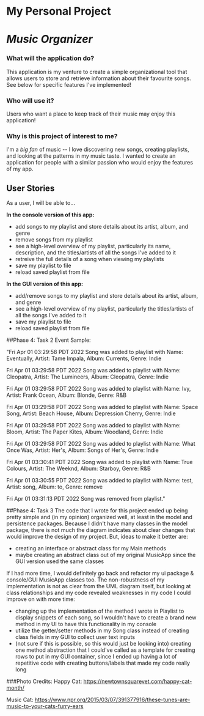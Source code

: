 # My Personal Project

# *Music Organizer*

### What will the application do?
This application is my venture to create a simple organizational tool that allows users to store and retrieve 
information about their favourite songs. See below for specific features I've implemented!

### Who will use it?
Users who want a place to keep track of their music may enjoy this application!

### Why is this project of interest to me?
I'm a *big fan* of music -- I love discovering new songs, creating playlists, and looking at the patterns in my music 
taste. I wanted to create an application for people with a similar passion who would enjoy the features of my app.

## User Stories
As a user, I will be able to...

**In the console version of this app:**
* add songs to my playlist and store details about its artist, 
album, and genre
* remove songs from my playlist
* see a high-level overview of my playlist, particularly its name, 
description, and the titles/artists of all the songs I've added to it
* retreive the full details of a song when viewing my playlists
* save my playlist to file
* reload saved playlist from file

**In the GUI version of this app:**
* add/remove songs to my playlist and store details about its artist,
  album, and genre
* see a high-level overview of my playlist, particularly
  the titles/artists of all the songs I've added to it
* save my playlist to file
* reload saved playlist from file

##Phase 4: Task 2
Event Sample:

"Fri Apr 01 03:29:58 PDT 2022
Song was added to playlist with Name: Eventually, Artist: Tame Impala, Album: Currents, Genre: Indie

Fri Apr 01 03:29:58 PDT 2022
Song was added to playlist with Name: Cleopatra, Artist: The Lumineers, Album: Cleopatra, Genre: Indie

Fri Apr 01 03:29:58 PDT 2022
Song was added to playlist with Name: Ivy, Artist: Frank Ocean, Album: Blonde, Genre: R&B

Fri Apr 01 03:29:58 PDT 2022
Song was added to playlist with Name: Space Song, Artist: Beach House, Album: Depression Cherry, Genre: Indie

Fri Apr 01 03:29:58 PDT 2022
Song was added to playlist with Name: Bloom, Artist: The Paper Kites, Album: Woodland, Genre: Indie

Fri Apr 01 03:29:58 PDT 2022
Song was added to playlist with Name: What Once Was, Artist: Her's, Album: Songs of Her's, Genre: Indie

Fri Apr 01 03:30:41 PDT 2022
Song was added to playlist with Name: True Colours, Artist: The Weeknd, Album: Starboy, Genre: R&B

Fri Apr 01 03:30:55 PDT 2022
Song was added to playlist with Name: test, Artist: song, Album: to, Genre: remove

Fri Apr 01 03:31:13 PDT 2022
Song was removed from playlist."

##Phase 4: Task 3
The code that I wrote for this project ended up being pretty simple and (in my opinion) organized
well, at least in the model and persistence packages. Because I didn't have
many classes in the model package, there is not much the diagram indicates about clear changes
that would improve the design of my project. But, ideas to make it better are:
* creating an interface or abstract class for my Main methods
* maybe creating an abstract class out of my original MusicApp since the GUI
version used the same classes

  

If I had more time, I would definitely go back and refactor my ui package & console/GUI MusicApp 
classes too. The non-robustness of my implementation is not as clear from the UML diagram itself,
but looking at class relationships and my code revealed weaknesses in my code
I could improve on with more time:
* changing up the implementation of the method I wrote in Playlist to display snippets
of each song, so I wouldn't have to create a brand new method in my UI to have this functionality 
in my console 
* utilize the getter/setter methods in my Song class instead of creating class fields in my GUI
to collect user text inputs
* (not sure if this is possible, so this would just be looking into) creating one method abstraction
that I could've called as a template for creating rows to put in my GUI container, since I ended up 
having a lot of repetitive code with creating buttons/labels that made my
code really long

###Photo Credits:
Happy Cat: https://newtownsquarevet.com/happy-cat-month/

Music Cat: https://www.npr.org/2015/03/07/391377916/these-tunes-are-music-to-your-cats-furry-ears
